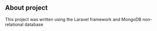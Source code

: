 ## About project

This project was written using the Laravel framework and MongoDB non-relational database
